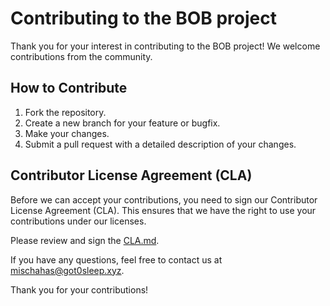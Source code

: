 # Contributing to the BOB project

Thank you for your interest in contributing to the BOB project! We welcome contributions from the community.

## How to Contribute

1. Fork the repository.
2. Create a new branch for your feature or bugfix.
3. Make your changes.
4. Submit a pull request with a detailed description of your changes.

## Contributor License Agreement (CLA)

Before we can accept your contributions, you need to sign our Contributor License Agreement (CLA). This ensures that we have the right to use your contributions under our licenses.

Please review and sign the [CLA.md](CLA.md).

If you have any questions, feel free to contact us at mischahas@got0sleep.xyz.

Thank you for your contributions!
